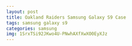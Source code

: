 ```yaml
---
layout: post
title: Oakland Raiders Samsung Galaxy S9 Case
tags: samsung galaxy s9
categories: samsung
img: 1SrxTSi92JKwo4U-PNwhAXfXwXO0EyXJz
---
```

